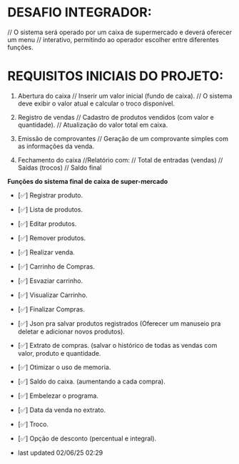 # DESAFIO INTEGRADOR:
// O sistema será operado por um caixa de supermercado e deverá oferecer um menu
// interativo, permitindo ao operador escolher entre diferentes funções.
# REQUISITOS INICIAIS DO PROJETO: 

1. Abertura do caixa
// Inserir um valor inicial (fundo de caixa).
// O sistema deve exibir o valor atual e calcular o troco disponível.

2. Registro de vendas
// Cadastro de produtos vendidos (com valor e quantidade).
// Atualização do valor total em caixa.

3.  Emissão de comprovantes
//  Geração de um comprovante simples com as informações da venda.

4.  Fechamento do caixa
//Relatório com:
// Total de entradas (vendas)
// Saídas (trocos)
// Saldo final

**Funções do sistema final de caixa de super-mercado**
* [✅] Registrar produto.
* [✅] Lista de produtos.
* [✅] Editar produtos.
* [✅] Remover produtos.
* [✅] Realizar venda.
* [✅] Carrinho de Compras.
* [✅] Esvaziar carrinho.
* [✅] Visualizar Carrinho.
* [✅] Finalizar Compras.
* [✅] Json pra salvar produtos registrados (Oferecer um manuseio pra deletar e adicionar novos produtos).
* [✅] Extrato de compras. (salvar o histórico de todas as vendas com valor, produto e quantidade.
* [✅] Otimizar o uso de memoria.
* [✅] Saldo do caixa. (aumentando a cada compra).
* [✅] Embelezar o programa.
* [✅] Data da venda no extrato.
* [✅] Troco.
* [✅] Opção de desconto (percentual e integral).

* last updated 02/06/25 02:29
